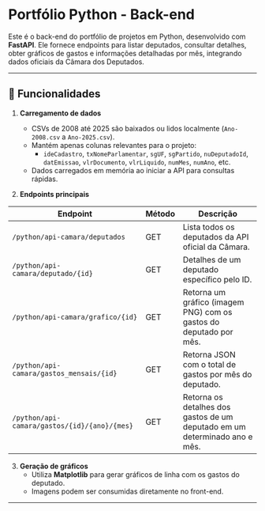 # Portfólio Python - Back-end

Este é o back-end do portfólio de projetos em Python, desenvolvido com **FastAPI**. Ele fornece endpoints para listar deputados, consultar detalhes, obter gráficos de gastos e informações detalhadas por mês, integrando dados oficiais da Câmara dos Deputados.

---

## 🔹 Funcionalidades

1. **Carregamento de dados**
   - CSVs de 2008 até 2025 são baixados ou lidos localmente (`Ano-2008.csv` a `Ano-2025.csv`).
   - Mantém apenas colunas relevantes para o projeto:
     - `ideCadastro`, `txNomeParlamentar`, `sgUF`, `sgPartido`, `nuDeputadoId`, `datEmissao`, `vlrDocumento`, `vlrLiquido`, `numMes`, `numAno`, etc.
   - Dados carregados em memória ao iniciar a API para consultas rápidas.

2. **Endpoints principais**

| Endpoint | Método | Descrição |
|----------|-------|-----------|
| `/python/api-camara/deputados` | GET | Lista todos os deputados da API oficial da Câmara. |
| `/python/api-camara/deputado/{id}` | GET | Detalhes de um deputado específico pelo ID. |
| `/python/api-camara/grafico/{id}` | GET | Retorna um gráfico (imagem PNG) com os gastos do deputado por mês. |
| `/python/api-camara/gastos_mensais/{id}` | GET | Retorna JSON com o total de gastos por mês do deputado. |
| `/python/api-camara/gastos/{id}/{ano}/{mes}` | GET | Retorna os detalhes dos gastos de um deputado em um determinado ano e mês. |

3. **Geração de gráficos**
   - Utiliza **Matplotlib** para gerar gráficos de linha com os gastos do deputado.
   - Imagens podem ser consumidas diretamente no front-end.

---
